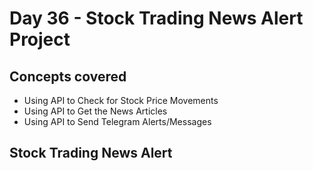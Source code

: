 # Day 36 - Stock Trading News Alert Project
## Concepts covered
- Using API to Check for Stock Price Movements
- Using API to Get the News Articles
- Using API to Send Telegram Alerts/Messages
## Stock Trading News Alert